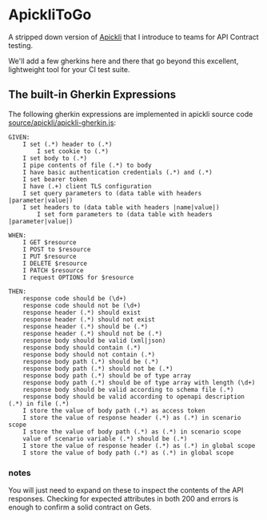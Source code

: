 # ApickliToGo

A stripped down version of [Apickli](https://github.com/apickli/apickli) that I introduce to teams for API Contract testing.

We'll add a few gherkins here and there that go beyond this excellent, lightweight tool for your CI test suite.

## The built-in Gherkin Expressions
The following gherkin expressions are implemented in apickli source code [source/apickli/apickli-gherkin.js](https://github.com/apickli/apickli/source/apickli/apickli-gherkin.js):

```
GIVEN:
	I set (.*) header to (.*)
    	I set cookie to (.*)
	I set body to (.*)
	I pipe contents of file (.*) to body
	I have basic authentication credentials (.*) and (.*)
	I set bearer token
	I have (.+) client TLS configuration
	I set query parameters to (data table with headers |parameter|value|)
	I set headers to (data table with headers |name|value|)
    	I set form parameters to (data table with headers |parameter|value|)

WHEN:
	I GET $resource
	I POST to $resource
	I PUT $resource
	I DELETE $resource
	I PATCH $resource
	I request OPTIONS for $resource

THEN:
	response code should be (\d+)
	response code should not be (\d+)
	response header (.*) should exist
	response header (.*) should not exist
	response header (.*) should be (.*)
	response header (.*) should not be (.*)
	response body should be valid (xml|json)
	response body should contain (.*)
	response body should not contain (.*)
	response body path (.*) should be (.*)
	response body path (.*) should not be (.*)
   	response body path (.*) should be of type array
   	response body path (.*) should be of type array with length (\d+)
   	response body should be valid according to schema file (.*)
   	response body should be valid according to openapi description (.*) in file (.*)
	I store the value of body path (.*) as access token
	I store the value of response header (.*) as (.*) in scenario scope
	I store the value of body path (.*) as (.*) in scenario scope
	value of scenario variable (.*) should be (.*)
	I store the value of response header (.*) as (.*) in global scope
	I store the value of body path (.*) as (.*) in global scope
  ```
  
### notes
You will just need to expand on these to inspect the contents of the API responses.
Checking for expected attributes in both 200 and errors is enough to confirm a solid contract on Gets.


